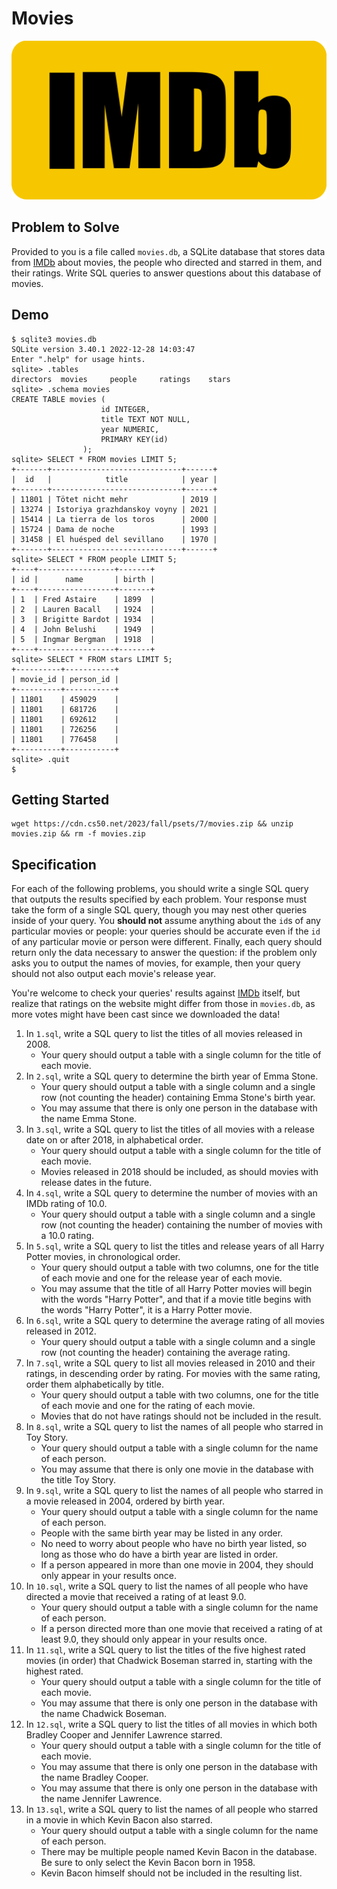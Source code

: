 # Movies

![IMDb Logo](./assets/imdb.png)

## Problem to Solve

Provided to you is a file called `movies.db`, a SQLite database that stores data from [IMDb](https://www.imdb.com/) about movies, the people who directed and starred in them, and their ratings. Write SQL queries to answer questions about this database of movies.

## Demo

```
$ sqlite3 movies.db
SQLite version 3.40.1 2022-12-28 14:03:47
Enter ".help" for usage hints.
sqlite> .tables
directors  movies     people     ratings    stars
sqlite> .schema movies
CREATE TABLE movies (
                    id INTEGER,
                    title TEXT NOT NULL,
                    year NUMERIC,
                    PRIMARY KEY(id)
                );
sqlite> SELECT * FROM movies LIMIT 5;
+-------+-----------------------------+------+
|  id   |            title            | year |
+-------+-----------------------------+------+
| 11801 | Tötet nicht mehr            | 2019 |
| 13274 | Istoriya grazhdanskoy voyny | 2021 |
| 15414 | La tierra de los toros      | 2000 |
| 15724 | Dama de noche               | 1993 |
| 31458 | El huésped del sevillano    | 1970 |
+-------+-----------------------------+------+
sqlite> SELECT * FROM people LIMIT 5;
+----+-----------------+-------+
| id |      name       | birth |
+----+-----------------+-------+
| 1  | Fred Astaire    | 1899  |
| 2  | Lauren Bacall   | 1924  |
| 3  | Brigitte Bardot | 1934  |
| 4  | John Belushi    | 1949  |
| 5  | Ingmar Bergman  | 1918  |
+----+-----------------+-------+
sqlite> SELECT * FROM stars LIMIT 5;
+----------+-----------+
| movie_id | person_id |
+----------+-----------+
| 11801    | 459029    |
| 11801    | 681726    |
| 11801    | 692612    |
| 11801    | 726256    |
| 11801    | 776458    |
+----------+-----------+
sqlite> .quit
$
```

## Getting Started

```
wget https://cdn.cs50.net/2023/fall/psets/7/movies.zip && unzip movies.zip && rm -f movies.zip
```

## Specification

For each of the following problems, you should write a single SQL query that outputs the results specified by each problem. Your response must take the form of a single SQL query, though you may nest other queries inside of your query. You **should not** assume anything about the `id`s of any particular movies or people: your queries should be accurate even if the `id` of any particular movie or person were different. Finally, each query should return only the data necessary to answer the question: if the problem only asks you to output the names of movies, for example, then your query should not also output each movie's release year.

You're welcome to check your queries' results against [IMDb](https://www.imdb.com/) itself, but realize that ratings on the website might differ from those in `movies.db`, as more votes might have been cast since we downloaded the data!

1.  In `1.sql`, write a SQL query to list the titles of all movies released in 2008.
    -   Your query should output a table with a single column for the title of each movie.
2.  In `2.sql`, write a SQL query to determine the birth year of Emma Stone.
    -   Your query should output a table with a single column and a single row (not counting the header) containing Emma Stone's birth year.
    -   You may assume that there is only one person in the database with the name Emma Stone.
3.  In `3.sql`, write a SQL query to list the titles of all movies with a release date on or after 2018, in alphabetical order.
    -   Your query should output a table with a single column for the title of each movie.
    -   Movies released in 2018 should be included, as should movies with release dates in the future.
4.  In `4.sql`, write a SQL query to determine the number of movies with an IMDb rating of 10.0.
    -   Your query should output a table with a single column and a single row (not counting the header) containing the number of movies with a 10.0 rating.
5.  In `5.sql`, write a SQL query to list the titles and release years of all Harry Potter movies, in chronological order.
    -   Your query should output a table with two columns, one for the title of each movie and one for the release year of each movie.
    -   You may assume that the title of all Harry Potter movies will begin with the words "Harry Potter", and that if a movie title begins with the words "Harry Potter", it is a Harry Potter movie.
6.  In `6.sql`, write a SQL query to determine the average rating of all movies released in 2012.
    -   Your query should output a table with a single column and a single row (not counting the header) containing the average rating.
7.  In `7.sql`, write a SQL query to list all movies released in 2010 and their ratings, in descending order by rating. For movies with the same rating, order them alphabetically by title.
    -   Your query should output a table with two columns, one for the title of each movie and one for the rating of each movie.
    -   Movies that do not have ratings should not be included in the result.
8.  In `8.sql`, write a SQL query to list the names of all people who starred in Toy Story.
    -   Your query should output a table with a single column for the name of each person.
    -   You may assume that there is only one movie in the database with the title Toy Story.
9.  In `9.sql`, write a SQL query to list the names of all people who starred in a movie released in 2004, ordered by birth year.
    -   Your query should output a table with a single column for the name of each person.
    -   People with the same birth year may be listed in any order.
    -   No need to worry about people who have no birth year listed, so long as those who do have a birth year are listed in order.
    -   If a person appeared in more than one movie in 2004, they should only appear in your results once.
10. In `10.sql`, write a SQL query to list the names of all people who have directed a movie that received a rating of at least 9.0.
    -   Your query should output a table with a single column for the name of each person.
    -   If a person directed more than one movie that received a rating of at least 9.0, they should only appear in your results once.
11. In `11.sql`, write a SQL query to list the titles of the five highest rated movies (in order) that Chadwick Boseman starred in, starting with the highest rated.
    -   Your query should output a table with a single column for the title of each movie.
    -   You may assume that there is only one person in the database with the name Chadwick Boseman.
12. In `12.sql`, write a SQL query to list the titles of all movies in which both Bradley Cooper and Jennifer Lawrence starred.
    -   Your query should output a table with a single column for the title of each movie.
    -   You may assume that there is only one person in the database with the name Bradley Cooper.
    -   You may assume that there is only one person in the database with the name Jennifer Lawrence.
13. In `13.sql`, write a SQL query to list the names of all people who starred in a movie in which Kevin Bacon also starred.
    -   Your query should output a table with a single column for the name of each person.
    -   There may be multiple people named Kevin Bacon in the database. Be sure to only select the Kevin Bacon born in 1958.
    -   Kevin Bacon himself should not be included in the resulting list.
